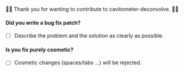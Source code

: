 
👋👋 Thank you for wanting to contribute to cavitometer-deconvolve. 👋👋

#### **Did you write a bug fix patch?**

* [ ] Describe the problem and the solution as clearly as possible.

#### **Is you fix purely cosmetic?**

* [ ] Cosmetic changes (spaces/tabs ...) will be rejected.
